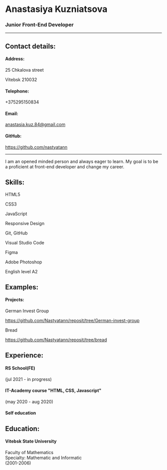 # Anastasiya Kuzniatsova

### Junior Front-End Developer

***

## Contact details:

#### Address: 

25 Chkalova street

Vitebsk 210032 

#### Telephone:

+375295150834

#### Email: 

anastasia.kuz.84@gmail.com

#### GitHub:

https://github.com/nastyatann 

***

I am an opened minded person and always eager to learn. My goal is to be a proficient at front-end developer and change my career.  

## Skills:

HTML5

CSS3

JavaScript

Responsive Design

Git, GitHub

Visual Studio Code

Figma

Adobe Photoshop

English level A2

## Examples:

#### Projects:  

German Invest Group

https://github.com/Nastyatann/reposit/tree/German-invest-group

Bread

https://github.com/Nastyatann/reposit/tree/bread

## Experience:

#### RS School(FE)  

(jul 2021 - in progress)

#### IT-Academy course "HTML, CSS, Javascript" 

(may 2020 - aug 2020)

#### Self education 

## Education:

#### Vitebsk State University   
Faculty of Mathematics  
Specialty: Mathematic and Informatic  
(2001-2006)
